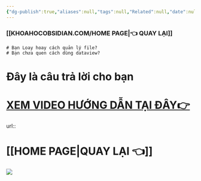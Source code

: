 ```yaml
---
{"dg-publish":true,"aliases":null,"tags":null,"Related":null,"date":null,"URL":null,"Author":null,"image":"https://i.imgur.com/JusW9dm.png","permalink":"/noi-dung-khoa-hoc/phan-1-danh-sach-bai-hoc/quan-ly-du-an-va-folder-trong-obsidian/","dgPassFrontmatter":true,"noteIcon":"2","created":"2024-01-19T05:28:06.176+07:00","updated":"2024-01-12T09:13:00.000+07:00"}
---
```



### [[KHOAHOCOBSIDIAN.COM/HOME PAGE\|👈 QUAY LẠI]]
```ad-question
# Bạn Loay hoay cách quản lý file?
# Bạn chưa quen cách dùng dataview?
```



# Đây là câu trả lời cho bạn



# [XEM VIDEO HƯỚNG DẪN TẠI ĐÂY👉](https://youtu.be/cft8PzufKsI)
url::  
 # [[HOME PAGE\|QUAY LẠI 👈]] 

![](https://i.imgur.com/JusW9dm.png)

